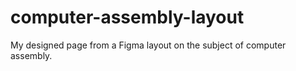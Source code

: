 # computer-assembly-layout
My designed page from a Figma layout on the subject of computer assembly.
